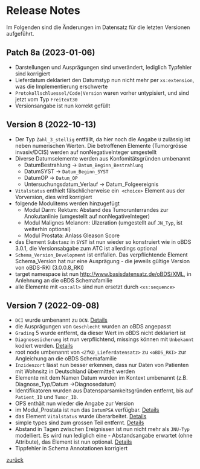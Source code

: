 # Release Notes

Im Folgenden sind die Änderungen im Datensatz für die letzten Versionen aufgeführt.

## Patch 8a (2023-01-06)

- Darstellungen und Ausprägungen sind unverändert, lediglich Typfehler sind korrigiert
- Lieferdatum deklariert den Datumstyp nun nicht mehr per `xs:extension`, was die Implementierung erschwerte
- `Protokollschluessel/Code|Version` waren vorher untypisiert, und sind jetzt vom Typ `Freitext30`
- Versionsangabe ist nun korrekt gefüllt

## Version 8 (2022-10-13)

- Der Typ `Zahl_3_stellig` entfällt, da hier noch die Angabe `U` zulässig ist neben numerischen Werten. Die betroffenen Elemente (Tumorgrösse invasiv/DCIS) werden auf nonNegativeInteger umgestellt
- Diverse Datumselemente werden aus Konfomitätsgründen umbenannt
  - DatumBestrahlung -> `Datum_Beginn_Bestrahlung`
  - DatumSYST -> `Datum_Beginn_SYST`
  - DatumOP -> `Datum_OP`
  - Untersuchungsdatum_Verlauf -> Datum_Folgeereignis
- `Vitalstatus` enthielt fälschlicherweise ein` <choice>` Element aus der Vorversion, dies wird korrigiert
- folgende Modulitems werden hinzugefügt
  - Modul Darm: Rektum: Abstand des Tumorunterrandes zur Anokutanlinie (umgestellt auf nonNegativeInteger)
  - Modul Malignes Melanom: Ulzeration (umgestellt auf `JN_Typ`, ist weiterhin optional)
  - Modul Prostata: Anlass Gleason Score
- das Element `Substanz` in `SYST` ist nun wieder so konstruiert wie in oBDS 3.0.1, die Versionsabgabe zum ATC ist allerdings optional
- `Schema_Version_Development` ist entfallen. Das verpflichtende Element Schema_Version hat nur eine Ausprägung - die jeweils gültige Version von oBDS-RKI (3.0.0.8_RKI)
- target namespace ist nun http://www.basisdatensatz.de/oBDS/XML, in Anlehnung an die oBDS Schemafamilie
- alle Elemente mit `<xs:all>` sind nun ersetzt durch `<xs:sequence>`

## Version 7 (2022-09-08)

- `DCI` wurde umbenannt zu `DCN`. [Details](<https://plattform65c.atlassian.net/wiki/spaces/P6/pages/7372826/Vereinbarungen+zu+Elementen+des+XML-Schemas#DCN-(death-certificate-notified)-%5BinlineCard%5D>)
- die Ausprägungen von `Geschlecht` wurden an oBDS angepasst
- `Grading` 5 wurde entfernt, da dieser Wert im oBDS nicht deklariert ist
- `Diagnosesicherung` ist nun verpflichtend, missings können mit `Unbekannt` kodiert werden. [Details](https://plattform65c.atlassian.net/wiki/spaces/P6/pages/7372826/Vereinbarungen+zu+Elementen+des+XML-Schemas#Diagnosesicherung)
- root node umbenannt von `<ZfKD_Lieferdatensatz>` zu `<oBDS_RKI>` zur Angleichung an die oBDS Schemafamilie
- `Inzidenzort` lässt nun besser erkennen, dass nur Daten von Patienten mit Wohnsitz in Deutschland übermittelt werden
- Elemente mit dem Namen Datum wurden im Kontext umbenannt (z.B. Diagnose_Typ/Datum ->Diagnosedatum)
- Identifikatoren wurden aus Datensparsamkeitsgründen entfernt, bis auf `Patient_ID` und `Tumor_ID`.
- OPS enthält nun wieder die Angabe zur Version
- im Modul_Prostata ist nun das `DatumPSA` verfügbar. [Details](https://plattform65c.atlassian.net/wiki/spaces/P6/pages/7372826/Vereinbarungen+zu+Elementen+des+XML-Schemas#Modul-Prostatakrebs)
- das Element `Vitalstatus` wurde überarbeitet. [Details](https://plattform65c.atlassian.net/wiki/spaces/P6/pages/7372826/Vereinbarungen+zu+Elementen+des+XML-Schemas#Vitalstatus)
- simple types sind zum grossen Teil entfernt. [Details](https://plattform65c.atlassian.net/wiki/spaces/P6/pages/8257538/Technische+Abstimmung#Simple-Types-zur-Beschreibung-von-Textinhalten)
- Abstand in Tagen zwischen Ereignissen ist nun nicht mehr als `JNU-Typ` modelliert. Es wird nun lediglich eine - Abstandsangabe erwartet (ohne Attribute), das Element ist nun optional. [Details](https://plattform65c.atlassian.net/wiki/spaces/P6/pages/7143545/Allgemeine+Vereinbarungen#Angaben-mit-einer-Anzahl-Tagen-zwischen-Ereignissen)
- Tippfehler in Schema Annotationen korrigiert

[zurück](readme.md)
